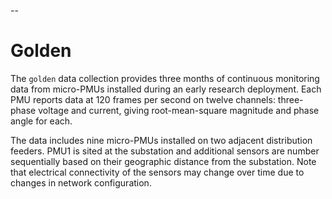 --
# Golden

The `golden` data collection provides three months of continuous monitoring data from micro-PMUs installed during an early research deployment. Each PMU reports data at 120 frames per second on twelve channels: three-phase voltage and current, giving root-mean-square magnitude and phase angle for each.

The data includes nine micro-PMUs installed on two adjacent distribution feeders. PMU1 is sited at the substation and additional sensors are number sequentially based on their geographic distance from the substation. Note that electrical connectivity of the sensors may change over time due to changes in network configuration.